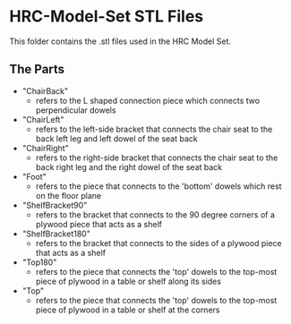 # HRC-Model-Set STL Files

This folder contains the .stl files used in the HRC Model Set. 

## The Parts 

* "ChairBack" 
	* refers to the L shaped connection piece which connects two perpendicular dowels
* "ChairLeft"
	* refers to the left-side bracket that connects the chair seat to the back left leg and left dowel of the seat back
* "ChairRight"
	* refers to the right-side bracket that connects the chair seat to the back right leg and the right dowel of the seat back
* "Foot"
	* refers to the piece that connects to the 'bottom' dowels which rest on the floor plane
* "ShelfBracket90"
	* refers to the bracket that connects to the 90 degree corners of a plywood piece that acts as a shelf
* "ShelfBracket180"
	* refers to the bracket that connects to the sides of a plywood piece that acts as a shelf
* "Top180"
	* refers to the piece that connects the 'top' dowels to the top-most piece of plywood in a table or shelf along its sides
* "Top"
	* refers to the piece that connects the 'top' dowels to the top-most piece of plywood in a table or shelf at the corners 